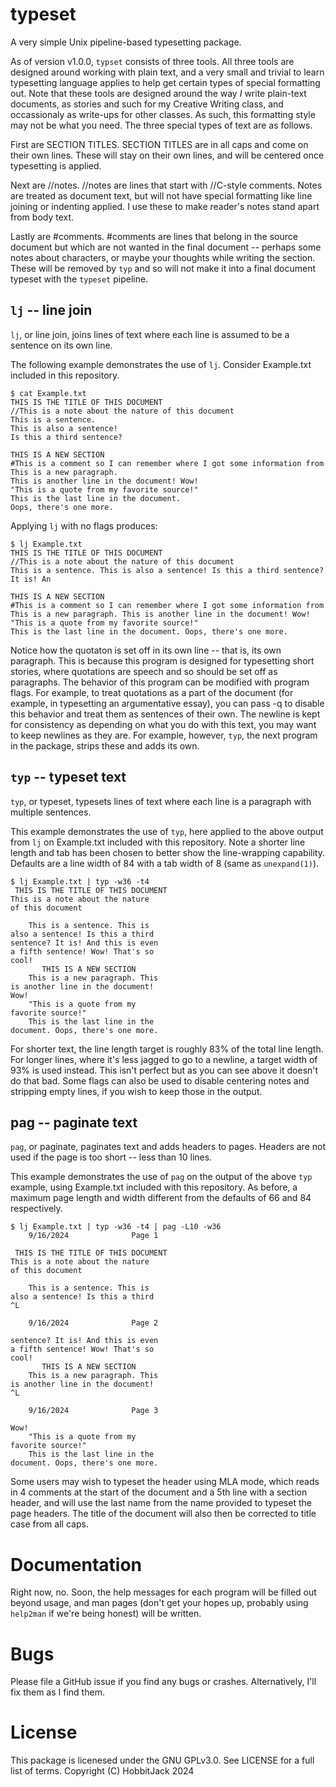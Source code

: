 # typeset
A very simple Unix pipeline-based typesetting package.

As of version v1.0.0, ``typset`` consists of three tools.
All three tools are designed around working with plain text, and a very small and trivial to learn typesetting language applies to help get certain types of special formatting out.
Note that these tools are designed around the way *I* write plain-text documents, as stories and such for my Creative Writing class, and occassionaly as write-ups for other classes. As such, this formatting style may not be what you need.
The three special types of text are as follows.

First are SECTION TITLES. SECTION TITLES are in all caps and come on their own lines. These will stay on their own lines, and will be centered once typesetting is applied.

Next are //notes. //notes are lines that start with //C-style comments. Notes are treated as document text, but will not have special formatting like line joining or indenting applied. I use these to make reader's notes stand apart from body text.

Lastly are #comments. #comments are lines that belong in the source document but which are not wanted in the final document -- perhaps some notes about characters, or maybe your thoughts while writing the section. These will be removed by ``typ`` and so will not make it into a final document typeset with the ``typeset`` pipeline.

## ``lj`` -- line join
``lj``, or line join, joins lines of text where each line is assumed to be a sentence on its own line.

The following example demonstrates the use of ``lj``. Consider Example.txt included in this repository.
```
$ cat Example.txt
THIS IS THE TITLE OF THIS DOCUMENT
//This is a note about the nature of this document
This is a sentence.
This is also a sentence!
Is this a third sentence?

THIS IS A NEW SECTION
#This is a comment so I can remember where I got some information from
This is a new paragraph.
This is another line in the document! Wow!
"This is a quote from my favorite source!"
This is the last line in the document.
Oops, there's one more.
```
Applying ``lj`` with no flags produces:
```
$ lj Example.txt
THIS IS THE TITLE OF THIS DOCUMENT
//This is a note about the nature of this document
This is a sentence. This is also a sentence! Is this a third sentence? It is! An

THIS IS A NEW SECTION
#This is a comment so I can remember where I got some information from
This is a new paragraph. This is another line in the document! Wow!
"This is a quote from my favorite source!"
This is the last line in the document. Oops, there's one more.
```
Notice how the quotaton is set off in its own line -- that is, its own paragraph. This is because this program is designed for typesetting short stories, where quotations are speech and so should be set off as paragraphs.
The behavior of this program can be modified with program flags. For example, to treat quotations as a part of the document (for example, in typesetting an argumentative essay), you can pass -q to disable this behavior and treat them as sentences of their own.
The newline is kept for consistency as depending on what you do with this text, you may want to keep newlines as they are. For example, however, ``typ``, the next program in the package, strips these and adds its own.

## ``typ`` -- typeset text
``typ``, or typeset, typesets lines of text where each line is a paragraph with multiple sentences.

This example demonstrates the use of ``typ``, here applied to the above output from ``lj`` on Example.txt included with this repository.
Note a shorter line length and tab has been chosen to better show the line-wrapping capability. Defaults are a line width of 84 with a tab width of 8 (same as ``unexpand(1)``).
```
$ lj Example.txt | typ -w36 -t4
 THIS IS THE TITLE OF THIS DOCUMENT
This is a note about the nature
of this document

    This is a sentence. This is
also a sentence! Is this a third
sentence? It is! And this is even
a fifth sentence! Wow! That's so
cool!
       THIS IS A NEW SECTION
    This is a new paragraph. This
is another line in the document!
Wow!
    "This is a quote from my
favorite source!"
    This is the last line in the
document. Oops, there's one more.
```
For shorter text, the line length target is roughly 83% of the total line length. For longer lines, where it's less jagged to go to a newline, a target width of 93% is used instead.
This isn't perfect but as you can see above it doesn't do that bad.
Some flags can also be used to disable centering notes and stripping empty lines, if you wish to keep those in the output.

## pag -- paginate text
``pag``, or paginate, paginates text and adds headers to pages. Headers are not used if the page is too short -- less than 10 lines. 

This example demonstrates the use of ``pag`` on the output of the above ``typ`` example, using Example.txt included with this repository.
As before, a maximum page length and width different from the defaults of 66 and 84 respectively.
```
$ lj Example.txt | typ -w36 -t4 | pag -L10 -w36
    9/16/2024              Page 1

 THIS IS THE TITLE OF THIS DOCUMENT
This is a note about the nature
of this document

    This is a sentence. This is
also a sentence! Is this a third
^L

    9/16/2024              Page 2

sentence? It is! And this is even
a fifth sentence! Wow! That's so
cool!
       THIS IS A NEW SECTION
    This is a new paragraph. This
is another line in the document!
^L

    9/16/2024              Page 3

Wow!
    "This is a quote from my
favorite source!"
    This is the last line in the
document. Oops, there's one more.
```
Some users may wish to typeset the header using MLA mode, which reads in 4 comments at the start of the document and a 5th line with a section header, and will use the last name from the name provided to typeset the page headers.
The title of the document will also then be corrected to title case from all caps.
# Documentation
Right now, no. Soon, the help messages for each program will be filled out beyond usage, and man pages (don't get your hopes up, probably using ``help2man`` if we're being honest) will be written.
# Bugs
Please file a GitHub issue if you find any bugs or crashes. Alternatively, I'll fix them as I find them.
# License
This package is licenesed under the GNU GPLv3.0. See LICENSE for a full list of terms.
Copyright (C) HobbitJack 2024
